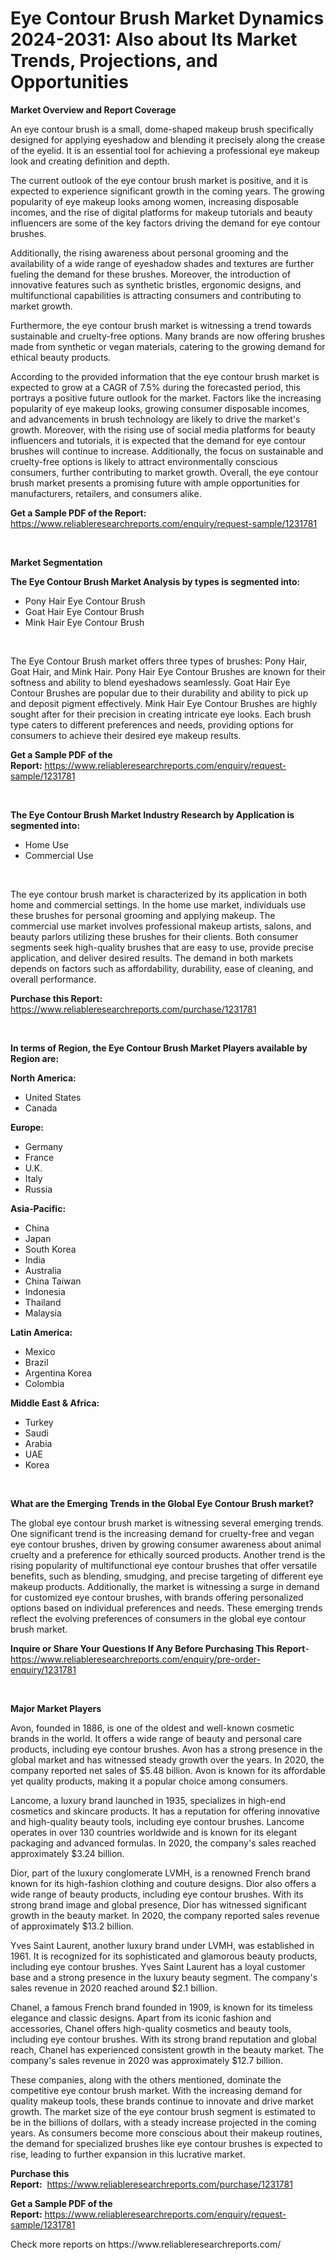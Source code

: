 <p><h1>Eye Contour Brush Market Dynamics 2024-2031: Also about Its Market Trends, Projections, and Opportunities</h1></p><p><strong>Market Overview and Report Coverage</strong></p>
<p><p>An eye contour brush is a small, dome-shaped makeup brush specifically designed for applying eyeshadow and blending it precisely along the crease of the eyelid. It is an essential tool for achieving a professional eye makeup look and creating definition and depth.</p><p>The current outlook of the eye contour brush market is positive, and it is expected to experience significant growth in the coming years. The growing popularity of eye makeup looks among women, increasing disposable incomes, and the rise of digital platforms for makeup tutorials and beauty influencers are some of the key factors driving the demand for eye contour brushes.</p><p>Additionally, the rising awareness about personal grooming and the availability of a wide range of eyeshadow shades and textures are further fueling the demand for these brushes. Moreover, the introduction of innovative features such as synthetic bristles, ergonomic designs, and multifunctional capabilities is attracting consumers and contributing to market growth.</p><p>Furthermore, the eye contour brush market is witnessing a trend towards sustainable and cruelty-free options. Many brands are now offering brushes made from synthetic or vegan materials, catering to the growing demand for ethical beauty products.</p><p>According to the provided information that the eye contour brush market is expected to grow at a CAGR of 7.5% during the forecasted period, this portrays a positive future outlook for the market. Factors like the increasing popularity of eye makeup looks, growing consumer disposable incomes, and advancements in brush technology are likely to drive the market's growth. Moreover, with the rising use of social media platforms for beauty influencers and tutorials, it is expected that the demand for eye contour brushes will continue to increase. Additionally, the focus on sustainable and cruelty-free options is likely to attract environmentally conscious consumers, further contributing to market growth. Overall, the eye contour brush market presents a promising future with ample opportunities for manufacturers, retailers, and consumers alike.</p></p>
<p><strong>Get a Sample PDF of the Report:</strong> <a href="https://www.reliableresearchreports.com/enquiry/request-sample/1231781">https://www.reliableresearchreports.com/enquiry/request-sample/1231781</a></p>
<p>&nbsp;</p>
<p><strong>Market Segmentation</strong></p>
<p><strong>The Eye Contour Brush Market Analysis by types is segmented into:</strong></p>
<p><ul><li>Pony Hair Eye Contour Brush</li><li>Goat Hair Eye Contour Brush</li><li>Mink Hair Eye Contour Brush</li></ul></p>
<p>&nbsp;</p>
<p><p>The Eye Contour Brush market offers three types of brushes: Pony Hair, Goat Hair, and Mink Hair. Pony Hair Eye Contour Brushes are known for their softness and ability to blend eyeshadows seamlessly. Goat Hair Eye Contour Brushes are popular due to their durability and ability to pick up and deposit pigment effectively. Mink Hair Eye Contour Brushes are highly sought after for their precision in creating intricate eye looks. Each brush type caters to different preferences and needs, providing options for consumers to achieve their desired eye makeup results.</p></p>
<p><strong>Get a Sample PDF of the Report:</strong>&nbsp;<a href="https://www.reliableresearchreports.com/enquiry/request-sample/1231781">https://www.reliableresearchreports.com/enquiry/request-sample/1231781</a></p>
<p>&nbsp;</p>
<p><strong>The Eye Contour Brush Market Industry Research by Application is segmented into:</strong></p>
<p><ul><li>Home Use</li><li>Commercial Use</li></ul></p>
<p>&nbsp;</p>
<p><p>The eye contour brush market is characterized by its application in both home and commercial settings. In the home use market, individuals use these brushes for personal grooming and applying makeup. The commercial use market involves professional makeup artists, salons, and beauty parlors utilizing these brushes for their clients. Both consumer segments seek high-quality brushes that are easy to use, provide precise application, and deliver desired results. The demand in both markets depends on factors such as affordability, durability, ease of cleaning, and overall performance.</p></p>
<p><strong>Purchase this Report:</strong>&nbsp; <a href="https://www.reliableresearchreports.com/purchase/1231781">https://www.reliableresearchreports.com/purchase/1231781</a></p>
<p>&nbsp;</p>
<p><strong>In terms of Region, the Eye Contour Brush Market Players available by Region are:</strong></p>
<p>
    <p> <strong> North America: </strong>
        <ul>
            <li>United States</li>
            <li>Canada</li>
        </ul>
        </p> 
    <p> <strong> Europe: </strong>
        <ul>
            <li>Germany</li>
            <li>France</li>
            <li>U.K.</li>
            <li>Italy</li>
            <li>Russia</li>
        </ul>
        </p> 
    <p> <strong> Asia-Pacific: </strong>
        <ul>
            <li>China</li>
            <li>Japan</li>
            <li>South Korea</li>
            <li>India</li>
            <li>Australia</li>
            <li>China Taiwan</li>
            <li>Indonesia</li>
            <li>Thailand</li>
            <li>Malaysia</li>
        </ul>
        </p> 
    <p> <strong> Latin America: </strong>
        <ul>
            <li>Mexico</li>
            <li>Brazil</li>
            <li>Argentina Korea</li>
            <li>Colombia</li>
        </ul>
        </p> 
    <p> <strong> Middle East & Africa: </strong>
        <ul>
            <li>Turkey</li>
            <li>Saudi</li>
            <li>Arabia</li>
            <li>UAE</li>
            <li>Korea</li>
        </ul>
    </p>
    </p>
<p>&nbsp;</p>
<p><strong>What are the Emerging Trends in the Global Eye Contour Brush market?</strong></p>
<p><p>The global eye contour brush market is witnessing several emerging trends. One significant trend is the increasing demand for cruelty-free and vegan eye contour brushes, driven by growing consumer awareness about animal cruelty and a preference for ethically sourced products. Another trend is the rising popularity of multifunctional eye contour brushes that offer versatile benefits, such as blending, smudging, and precise targeting of different eye makeup products. Additionally, the market is witnessing a surge in demand for customized eye contour brushes, with brands offering personalized options based on individual preferences and needs. These emerging trends reflect the evolving preferences of consumers in the global eye contour brush market.</p></p>
<p><strong>Inquire or Share Your Questions If Any Before Purchasing This Report</strong>- <a href="https://www.reliableresearchreports.com/enquiry/pre-order-enquiry/1231781">https://www.reliableresearchreports.com/enquiry/pre-order-enquiry/1231781</a></p>
<p>&nbsp;</p>
<p><strong>Major Market Players</strong></p>
<p><p>Avon, founded in 1886, is one of the oldest and well-known cosmetic brands in the world. It offers a wide range of beauty and personal care products, including eye contour brushes. Avon has a strong presence in the global market and has witnessed steady growth over the years. In 2020, the company reported net sales of $5.48 billion. Avon is known for its affordable yet quality products, making it a popular choice among consumers.</p><p>Lancome, a luxury brand launched in 1935, specializes in high-end cosmetics and skincare products. It has a reputation for offering innovative and high-quality beauty tools, including eye contour brushes. Lancome operates in over 130 countries worldwide and is known for its elegant packaging and advanced formulas. In 2020, the company's sales reached approximately $3.24 billion.</p><p>Dior, part of the luxury conglomerate LVMH, is a renowned French brand known for its high-fashion clothing and couture designs. Dior also offers a wide range of beauty products, including eye contour brushes. With its strong brand image and global presence, Dior has witnessed significant growth in the beauty market. In 2020, the company reported sales revenue of approximately $13.2 billion.</p><p>Yves Saint Laurent, another luxury brand under LVMH, was established in 1961. It is recognized for its sophisticated and glamorous beauty products, including eye contour brushes. Yves Saint Laurent has a loyal customer base and a strong presence in the luxury beauty segment. The company's sales revenue in 2020 reached around $2.1 billion.</p><p>Chanel, a famous French brand founded in 1909, is known for its timeless elegance and classic designs. Apart from its iconic fashion and accessories, Chanel offers high-quality cosmetics and beauty tools, including eye contour brushes. With its strong brand reputation and global reach, Chanel has experienced consistent growth in the beauty market. The company's sales revenue in 2020 was approximately $12.7 billion.</p><p>These companies, along with the others mentioned, dominate the competitive eye contour brush market. With the increasing demand for quality makeup tools, these brands continue to innovate and drive market growth. The market size of the eye contour brush segment is estimated to be in the billions of dollars, with a steady increase projected in the coming years. As consumers become more conscious about their makeup routines, the demand for specialized brushes like eye contour brushes is expected to rise, leading to further expansion in this lucrative market.</p></p>
<p><strong>Purchase this Report:</strong>&nbsp;&nbsp;<a href="https://www.reliableresearchreports.com/purchase/1231781">https://www.reliableresearchreports.com/purchase/1231781</a></p>
<p></p>
<p><strong>Get a Sample PDF of the Report:</strong>&nbsp;<a href="https://www.reliableresearchreports.com/enquiry/request-sample/1231781">https://www.reliableresearchreports.com/enquiry/request-sample/1231781</a></p>
<p>Check more reports on https://www.reliableresearchreports.com/</p>